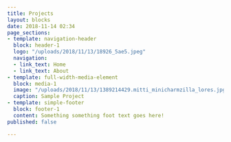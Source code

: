 ```yaml
---
title: Projects
layout: blocks
date: 2018-11-14 02:34
page_sections:
- template: navigation-header
  block: header-1
  logo: "/uploads/2018/11/13/18926_5ae5.jpeg"
  navigation:
  - link_text: Home
  - link_text: About
- template: full-width-media-element
  block: media-1
  image: "/uploads/2018/11/13/1389214429.mitti_minicharmzilla_lores.jpg"
  caption: Sample Project
- template: simple-footer
  block: footer-1
  content: Something something foot text goes here!
published: false

---
```

